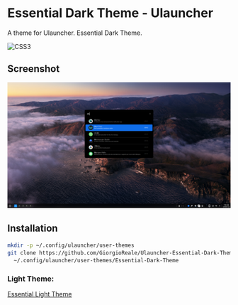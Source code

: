 # Essential Dark Theme - Ulauncher
A theme for Ulauncher. Essential Dark Theme.

![CSS3](https://img.shields.io/badge/css3-%231572B6.svg?style=for-the-badge&logo=css3&logoColor=white)

## Screenshot
![](Screenshot_2022-04-24_19-03-05.png)

## Installation
```sh
mkdir -p ~/.config/ulauncher/user-themes
git clone https://github.com/GiorgioReale/Ulauncher-Essential-Dark-Theme.git \
  ~/.config/ulauncher/user-themes/Essential-Dark-Theme
```
### Light Theme:
[Essential Light Theme](https://github.com/GiorgioReale/Ulauncher-Essential-Light-Theme)
